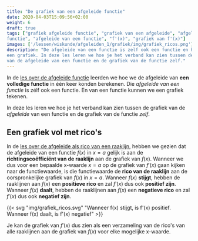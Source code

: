 ```yaml
---
title: "De grafiek van een afgeleide functie"
date: 2020-04-03T15:09:56+02:00
weight: 6
draft: true
tags: ["grafiek afgeleide functie", "grafiek van een afgeleide", "afgeleide
functie", "afgeleide van een functie", "f'(x)", "grafiek van f'(x)"]
images: ['/lessen/wiskunde/afgeleiden_1/grafiek/img/grafiek_ricos.png']
description: "De afgeleide van een functie is zelf ook een functie en heeft dus
een grafiek. In deze les leren we hoe je het verband kan zien tussen de grafiek
van de afgeleide van een functie en de grafiek van de functie zelf."
---
```


In de [les over de afgeleide functie](afgeleide_functie) leerden we hoe we
de afgeleide van **een volledige functie** in één keer konden berekenen. Die
_afgeleide van een functie_ is zélf ook een functie. En van een functie kunnen
we een grafiek tekenen.

In deze les leren we hoe je het verband kan zien tussen de grafiek van de
_afgeleide_ van een functie en de grafiek van de functie _zelf_.

## Een grafiek vol met rico's

In de [les over de afgeleide als rico van een raaklijn](rico_raaklijn),
hebben we gezien dat de afgeleide van een functie $f(x)$ in $x = a$ gelijk is
aan de **richtingscoëfficiënt van de raaklijn** aan de grafiek van $f(x)$.
Wanneer we dus voor een bepaalde x-waarde $x = a$ op de grafiek van $f'(x)$
gaan kijken naar de functiewaarde, is die functiewaarde de **rico van de
raaklijn** aan de oorspronkelijke grafiek van $f(x)$ in $x = a$. Wanneer $f(x)$
**stijgt**, hebben de raaklijnen aan $f(x)$ een **positieve rico** en zal
$f'(x)$ dus ook **positief zijn**. Wanneer $f(x)$ **daalt**, hebben de
raaklijnen aan $f(x)$ een **negatieve rico** en zal $f'(x)$ dus ook **negatief
zijn**.

{{< svg "img/grafiek_ricos.svg" "Wanneer f(x) stijgt, is f'(x) positief. Wanneer f(x) daalt, is f'(x) negatief" >}}

Je kan de grafiek van $f'(x)$ dus zien als een verzameling van de rico's van
alle raaklijnen aan de grafiek van $f(x)$ voor elke mogelijke x-waarde.
